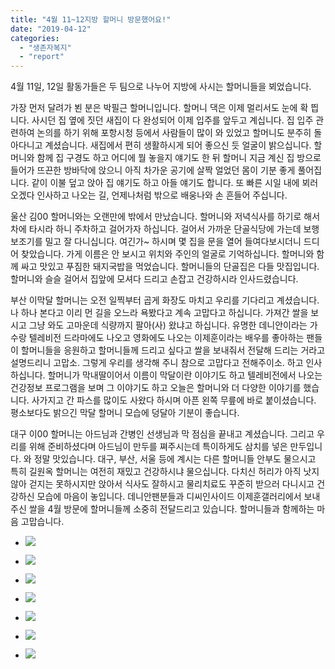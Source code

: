 ```yaml
---
title: "4월 11~12지방 할머니 방문했어요!"
date: "2019-04-12"
categories: 
  - "생존자복지"
  - "report"
---
```


4월 11일, 12일 활동가들은 두 팀으로 나누어 지방에 사시는 할머니들을 뵈었습니다.

가장 먼저 달려가 뵌 분은 박필근 할머니입니다. 할머니 댁은 이제 멀리서도 눈에 확 띕니다. 사시던 집 옆에 짓던 새집이 다 완성되어 이제 입주를 앞두고 계십니다. 집 입주 관련하여 논의를 하기 위해 포항시청 등에서 사람들이 많이 와 있었고 할머니도 분주히 돌아다니고 계셨습니다. 새집에서 편히 생활하시게 되어 좋으신 듯 얼굴이 밝으십니다. 할머니와 함께 집 구경도 하고 어디에 뭘 놓을지 얘기도 한 뒤 할머니 지금 계신 집 방으로 들어가 뜨끈한 방바닥에 앉으니 아직 차가운 공기에 살짝 얼었던 몸이 기분 좋게 풀어집니다. 같이 이불 덮고 앉아 집 얘기도 하고 아들 얘기도 합니다. 또 빠른 시일 내에 뵈러 오겠다 인사하고 나오는 길, 언제나처럼 밖으로 배웅나와 손 흔들어 주십니다.

울산 김00 할머니와는 오랜만에 밖에서 만났습니다. 할머니와 저녁식사를 하기로 해서 차에 타시라 하니 주차하고 걸어가자 하십니다. 걸어서 가까운 단골식당에 가는데 보행보조기를 밀고 잘 다니십니다. 여긴가~ 하시며 몇 집을 문을 열어 들여다보시더니 드디어 찾았습니다. 가게 이름은 안 보시고 위치와 주인의 얼굴로 기억하십니다. 할머니와 함께 싸고 맛있고 푸짐한 돼지국밥을 먹었습니다. 할머니들의 단골집은 다들 맛집입니다. 할머니와 슬슬 걸어서 집앞에 모셔다 드리고 손잡고 건강하시라 인사드렸습니다.

부산 이막달 할머니는 오전 일찍부터 곱게 화장도 마치고 우리를 기다리고 계셨습니다. 나 하나 본다고 이리 먼 길을 오느라 욕봤다고 계속 고맙다고 하십니다. 가져간 쌀을 보시고 그냥 와도 고마운데 식량까지 팔아(사) 왔냐고 하십니다. 유명한 데니안이라는 가수랑 텔레비전 드라마에도 나오고 영화에도 나오는 이제훈이라는 배우를 좋아하는 팬들이 할머니들을 응원하고 할머니들께 드리고 싶다고 쌀을 보내줘서 전달해 드리는 거라고 설명드리니 고맙소. 그렇게 우리를 생각해 주니 참으로 고맙다고 전해주이소. 하고 인사하십니다. 할머니가 막내딸이어서 이름이 막달이란 이야기도 하고 텔레비전에서 나오는 건강정보 프로그램을 보며 그 이야기도 하고 오늘은 할머니와 더 다양한 이야기를 했습니다. 사가지고 간 파스를 많이도 사왔다 하시며 아픈 왼쪽 무릎에 바로 붙이셨습니다. 평소보다도 밝으긴 막달 할머니 모습에 덩달아 기분이 좋습니다.

대구 이00 할머니는 아드님과 간병인 선생님과 막 점심을 끝내고 계셨습니다. 그리고 우리를 위해 준비하셨다며 아드님이 만두를 쪄주시는데 특이하게도 삼치를 넣은 만두입니다. 와 정말 맛있습니다. 대구, 부산, 서울 등에 계시는 다른 할머니들 안부도 물으시고 특히 길원옥 할머니는 여전히 재밌고 건강하시냐 물으십니다. 다치신 허리가 아직 낫지 않아 걷지는 못하시지만 앉아서 식사도 잘하시고 물리치료도 꾸준히 받으러 다니시고 건강하신 모습에 마음이 놓입니다. 데니안팬분들과 디씨인사이드 이제훈갤러리에서 보내주신 쌀을 4월 방문에 할머니들께 소중히 전달드리고 있습니다. 할머니들과 함께하는 마음 고맙습니다.

- ![](https://r2.womenandwar.net/2019/04/56685892_2580667771974634_2371621408309510144_n.jpg)
    
- ![](https://r2.womenandwar.net/2019/04/57111028_2580667715307973_8757911909702828032_n.jpg)
    

- ![](https://r2.womenandwar.net/2019/04/56879461_2580669495307795_108760404569620480_n.jpg)
    
- ![](https://r2.womenandwar.net/2019/04/56823201_2580669415307803_5304280040714797056_n.jpg)
    
- ![](https://r2.womenandwar.net/2019/04/57004826_2580669228641155_1152310176141803520_n.jpg)
    
- ![](https://r2.womenandwar.net/2019/04/57453638_2580669348641143_8568073311542575104_n.jpg)
    
- ![](https://r2.womenandwar.net/2019/04/57176902_2580669135307831_8514440959700762624_n.jpg)
